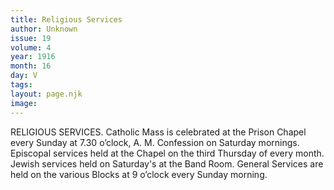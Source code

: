 ```yaml
---
title: Religious Services
author: Unknown
issue: 19
volume: 4
year: 1916
month: 16
day: V
tags:
layout: page.njk
image:
---
```

RELIGIOUS SERVICES.       Catholic Mass is celebrated at the Prison Chapel every Sunday at 7.30 o’clock, A. M. Confession on Saturday mornings.       Episcopal services held at the Chapel on the third Thursday of every month.       Jewish services held on Saturday's at the Band Room.       General Services are held on the various Blocks at 9 o’clock every Sunday morning.





